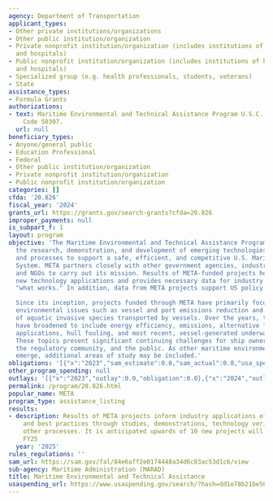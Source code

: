 ```yaml
---
agency: Department of Transportation
applicant_types:
- Other private institutions/organizations
- Other public institution/organization
- Private nonprofit institution/organization (includes institutions of higher education
  and hospitals)
- Public nonprofit institution/organization (includes institutions of higher education
  and hospitals)
- Specialized group (e.g. health professionals, students, veterans)
- State
assistance_types:
- Formula Grants
authorizations:
- text: Maritime Environmental and Technical Assistance Program U.S.C. &sect; 46 US
    Code 50307.
  url: null
beneficiary_types:
- Anyone/general public
- Education Professional
- Federal
- Other public institution/organization
- Private nonprofit institution/organization
- Public nonprofit institution/organization
categories: []
cfda: '20.826'
fiscal_year: '2024'
grants_url: https://grants.gov/search-grants?cfda=20.826
improper_payments: null
is_subpart_f: 1
layout: program
objective: 'The Maritime Environmental and Technical Assistance Program (META) supports
  the research, demonstration, and development of emerging technologies, practices,
  and processes to support a safe, efficient, and competitive U.S. Maritime Transportation
  System. META partners closely with other government agencies, industry, academia,
  and NGOs to carry out its mission. Results of META-funded projects help to "de-risk"
  new technology applications and provides necessary data for industry to understand
  "what works." In addition, data from META projects support US policy decisions.

  Since its inception, projects funded through META have primarily focused on major
  environmental issues such as vessel and port emissions reduction and the control
  of aquatic invasive species transported by vessels. Over the years, those topics
  have broadened to include energy efficiency, emissions, alternative fuel and technology
  applications, hull fouling, and most recent, vessel-generated underwater noise.
  These topics present significant continuing challenges for ship owners and operators,
  the regulatory community, and the public. As other maritime environmental issues
  emerge, additional areas of study may be included.'
obligations: '[{"x":"2023","sam_estimate":0.0,"sam_actual":0.0,"usa_spending_actual":0.0},{"x":"2024","sam_estimate":0.0,"sam_actual":0.0,"usa_spending_actual":0.0},{"x":"2025","sam_estimate":0.0,"sam_actual":0.0,"usa_spending_actual":0.0}]'
other_program_spending: null
outlays: '[{"x":"2023","outlay":0.0,"obligation":0.0},{"x":"2024","outlay":0.0,"obligation":0.0},{"x":"2025","outlay":0.0,"obligation":0.0}]'
permalink: /program/20.826.html
popular_name: META
program_type: assistance_listing
results:
- description: Results of META projects inform industry applications of new technologies
    and best practices through studies, demonstrations, technology verification and
    other processes. It is anticipated upwards of 10 new projects will be funded in
    FY25
  year: '2025'
rules_regulations: ''
sam_url: https://sam.gov/fal/84e6aff2e0174448a34d6c03ac53d1c6/view
sub-agency: Maritime Administration (MARAD)
title: Maritime Environmental and Technical Assistance
usaspending_url: https://www.usaspending.gov/search/?hash=dd1e78b21be50862ca715292fa5a8ca9
---
```

